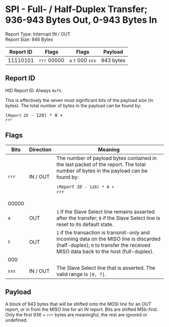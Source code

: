 
# SPI - Full- / Half-Duplex Transfer; 936-943 Bytes Out, 0-943 Bytes In
Report Type: Interrupt IN / OUT<br />
Report Size: 946 Bytes

| Report ID | Flags | Flags | Payload |
|-----------|-------|-------|---------|
| 11110101 | `rrr`&nbsp;00000 | `a`&nbsp;`t`&nbsp;000&nbsp;`sss` | 943 bytes |

## Report ID
HID Report ID.  Always `0xf5`.

This is effectively the seven most significant bits of the payload size (in bytes).  The total number of bytes in the payload can be found by: <pre>(*`Report ID`* - 128) * 8 + *`rrr`*</pre>

## Flags
| Bits  | Direction | Meaning |
|-------|-----------|---------|
| `rrr` | IN / OUT  | The number of payload bytes contained in the last packet of the report.  The total number of bytes in the payload can be found by: <pre>(*`Report ID`* - 128) * 8 + *`rrr`*</pre> |
| 00000 |          |                                                                       |
| `a`   | OUT      | `1` if the Slave Select line remains asserted after the transfer; `0` if the Slave Select line is reset to its default state. |
| `t`   | OUT      | `1` if the transaction is transmit-only and incoming data on the MISO line is discarded (half-duplex); `0` to transfer the received MISO data back to the host (full-duplex). |
| 000   |          |                                                                       |
| `sss` | IN / OUT | The Slave Select line that is asserted.  The valid range is `[0, 7]`. |

## Payload
A block of 943 bytes that will be shifted onto the MOSI line for an *OUT* report, or in from the MISO line for an *IN* report.  Bits are shifted MSb-first.  Only the first 936 + *`rrr`* bytes are meaningful, the rest are ignored or undefined.
